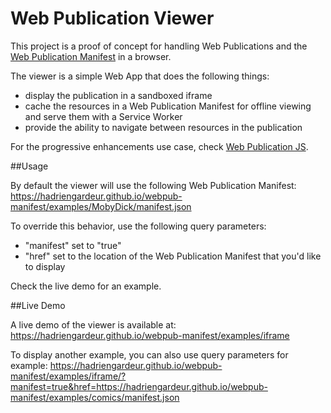 # Web Publication Viewer

This project is a proof of concept for handling Web Publications and the [Web Publication Manifest](https://github.com/HadrienGardeur/webpub-manifest) in a browser.

The viewer is a simple Web App that does the following things:

- display the publication in a sandboxed iframe
- cache the resources in a Web Publication Manifest for offline viewing and serve them with a Service Worker
- provide the ability to navigate between resources in the publication

For the progressive enhancements use case, check [Web Publication JS](https://github.com/HadrienGardeur/webpub-js).

##Usage

By default the viewer will use the following Web Publication Manifest: https://hadriengardeur.github.io/webpub-manifest/examples/MobyDick/manifest.json

To override this behavior, use the following query parameters:

- "manifest" set to "true"
- "href" set to the location of the Web Publication Manifest that you'd like to display

Check the live demo for an example.

##Live Demo

A live demo of the viewer is available at: https://hadriengardeur.github.io/webpub-manifest/examples/iframe

To display another example, you can also use query parameters for example: https://hadriengardeur.github.io/webpub-manifest/examples/iframe/?manifest=true&href=https://hadriengardeur.github.io/webpub-manifest/examples/comics/manifest.json
